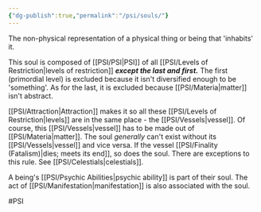 ```yaml
---
{"dg-publish":true,"permalink":"/psi/souls/"}
---
```


The non-physical representation of a physical thing or being that 'inhabits' it. 

This soul is composed of [[PSI/PSI\|PSI]] of all [[PSI/Levels of Restriction\|levels of restriction]] ***except the last and first.*** The first (primordial level) is excluded because it isn't diversified enough to be 'something'. As for the last, it is excluded because [[PSI/Materia\|matter]] isn't abstract. 

[[PSI/Attraction\|Attraction]] makes it so all these [[PSI/Levels of Restriction\|levels]] are in the same place - the [[PSI/Vessels\|vessel]]. Of course, this [[PSI/Vessels\|vessel]] has to be made out of [[PSI/Materia\|matter]]. The soul *generally* can't exist without its [[PSI/Vessels\|vessel]] and vice versa. If the vessel [[PSI/Finality (Fatalism)\|dies; meets its end]], so does the soul. There are exceptions to this rule. See [[PSI/Celestials\|celestials]].

A being's [[PSI/Psychic Abilities\|psychic ability]] is part of their soul. The act of [[PSI/Manifestation\|manifestation]] is also associated with the soul. 

#PSI 